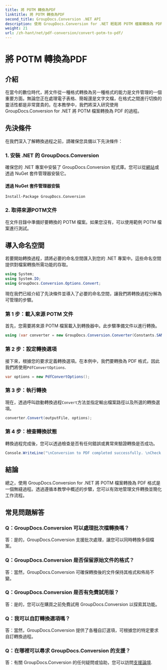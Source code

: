 ```yaml
---
title: 將 POTM 轉換為PDF
linktitle: 將 POTM 轉換為PDF
second_title: GroupDocs.Conversion .NET API
description: 使用 GroupDocs.Conversion for .NET 輕鬆將 POTM 檔案轉換為 PDF 格式。簡化您的文件管理工作流程。
weight: 21
url: /zh-hant/net/pdf-conversion/convert-potm-to-pdf/
---
```


# 將 POTM 轉換為PDF

## 介紹

在當今的數位時代，將文件從一種格式轉換為另一種格式的能力是文件管理的一個重要方面。無論您正在處理電子表格、簡報還是文字文檔，在格式之間進行切換的靈活性都是非常寶貴的。在本教學中，我們將深入研究使用 GroupDocs.Conversion for .NET 將 POTM 檔案轉換為 PDF 的過程。

## 先決條件

在我們深入了解轉換過程之前，請確保您具備以下先決條件：

### 1. 安裝 .NET 的 GroupDocs.Conversion

確保您的 .NET 專案中安裝了 GroupDocs.Conversion 程式庫。您可以從[網站](https://releases.groupdocs.com/conversion/net/)或透過 NuGet 套件管理器安裝它。

#### 透過 NuGet 套件管理器安裝

```
Install-Package GroupDocs.Conversion
```

### 2. 取得來源POTM文件

在文件目錄中準備好要轉換的 POTM 檔案。如果您沒有，可以使用範例 POTM 檔案進行測試。

## 導入命名空間

若要開始轉換過程，請將必要的命名空間匯入到您的 .NET 專案中。這些命名空間提供對檔案轉換所需功能的存取。

```csharp
using System;
using System.IO;
using GroupDocs.Conversion.Options.Convert;
```

現在我們已經介紹了先決條件並導入了必要的命名空間，讓我們將轉換過程分解為可管理的步驟。

### 第 1 步：載入來源 POTM 文件

首先，您需要將來源 POTM 檔案載入到轉換器中。此步驟準備文件以進行轉換。

```csharp
using (var converter = new GroupDocs.Conversion.Converter(Constants.SAMPLE_POTM))
```

### 第 2 步：設定轉換選項

接下來，根據您的要求定義轉換選項。在本例中，我們要轉換為 PDF 格式，因此我們將使用`PdfConvertOptions`.

```csharp
var options = new PdfConvertOptions();
```

### 第 3 步：執行轉換

現在，透過呼叫啟動轉換過程`Convert`方法並指定輸出檔案路徑以及所選的轉換選項。

```csharp
converter.Convert(outputFile, options);
```

### 第 4 步：檢查轉換狀態

轉換過程完成後，您可以透過檢查是否有任何錯誤或異常來驗證轉換是否成功。

```csharp
Console.WriteLine("\nConversion to PDF completed successfully. \nCheck output in {0}", outputFolder);
```

## 結論

總之，使用 GroupDocs.Conversion for .NET 將 POTM 檔案轉換為 PDF 格式是一個無縫過程。透過遵循本教學中概述的步驟，您可以有效地管理文件轉換並簡化工作流程。

## 常見問題解答

### Q：GroupDocs.Conversion 可以處理批次檔轉換嗎？

答：是的，GroupDocs.Conversion 支援批次處理，讓您可以同時轉換多個檔案。

### Q：GroupDocs.Conversion 是否保留原始文件的格式？

答：當然，GroupDocs.Conversion 可確保轉換後的文件保持其格式和佈局不變。

### Q：GroupDocs.Conversion 是否有免費試用版？

答：是的，您可以在購買之前免費試用 GroupDocs.Conversion 以探索其功能。

### Q：我可以自訂轉換選項嗎？

答：當然，GroupDocs.Conversion 提供了各種自訂選項，可根據您的特定要求自訂轉換過程。

### Q：在哪裡可以尋求 GroupDocs.Conversion 的支援？

答：有關 GroupDocs.Conversion 的任何疑問或協助，您可以訪問[支援論壇](https://forum.groupdocs.com/c/conversion/11).